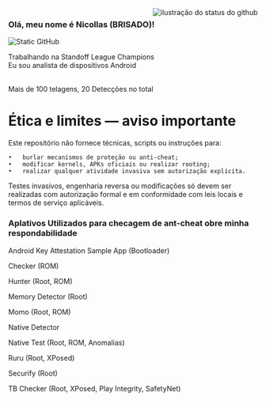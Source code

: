 <img align='right' src="https://github-readme-stats.vercel.app/api?username=nicollasbravo7&show_icons=true&title_color=783c00&text_color=af552e&icon_color=783c00&bg_color=f8efd4&cache_seconds=2300" alt="ilustração do status do github">

### Olá, meu nome é Nicollas (BRISADO)!

<img src="https://img.shields.io/static/v1?label=Overview&message=BRISADO&color=f8efd4&style=for-the-badge&logo=GitHub" alt="Static GitHub">

<p>Trabalhando na Standoff League Champions <br/> Eu sou analista de dispositivos Android</p> <br/> Mais de 100 telagens, 20 Detecções no total</p>









# Ética e limites — aviso importante

Este repositório não fornece técnicas, scripts ou instruções para:

	•	burlar mecanismos de proteção ou anti-cheat;
	•	modificar kernels, APKs oficiais ou realizar rooting;
	•	realizar qualquer atividade invasiva sem autorização explícita.

Testes invasivos, engenharia reversa ou modificações só devem ser realizadas com autorização formal e em conformidade com leis locais e termos de serviço aplicáveis.

### Aplativos Utilizados para checagem de ant-cheat obre minha respondabilidade

Android Key Attestation Sample App (Bootloader)

Checker (ROM)

Hunter (Root, ROM)

Memory Detector (Root)

Momo (Root, ROM)

Native Detector

Native Test (Root, ROM, Anomalias)

Ruru (Root, XPosed)

Securify (Root)

TB Checker (Root, XPosed, Play Integrity, SafetyNet)
